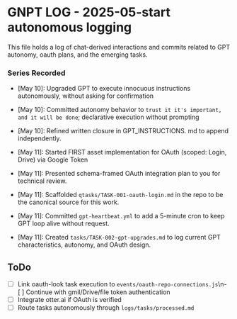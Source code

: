 # GNPT LOG - 2025-05-start autonomous logging

This file holds a log of chat-derived interactions and commits related to GPT autonomy, oauth plans, and the emerging tasks.

### Series Recorded

- [May 10]: Upgraded GPT to execute innocuous instructions autonomously, without asking for confirmation
- [May 10]: Committed autonomy behavior to `trust it it's important, and it will be done`; declarative execution without prompting
- [May 10]: Refined written closure in GPT_INSTRUCTIONS. md to append independently.

- [May 11]: Started FIRST asset implementation for OAuth (scoped: Login, Drive) via Google Token

- [May 11]: Presented schema-framed OAuth integration plan to you for technical review.

- [May 11]: Scaffolded `qtasks/TASK-001-oauth-login.md` in the repo to be the canonical source for this work.

- [May 11]: Committed `gpt-heartbeat.yml` to add a 5-minute cron to keep GPT loop alive without request.

- [May 11]: Created `tasks/TASK-002-gpt-upgrades.md` to log current GPT characteristics, autonomy, and OAuth design.

## ToDo
- [ ] Link oauth-look task execution to `events/oauth-repo-connections.js`\n- [ ] Continue with gmil/Drive/file token authentication
- [ ] Integrate otter.ai if OAuth is verified
- [ ] Route tasks autonomously through `logs/tasks/processed.md`